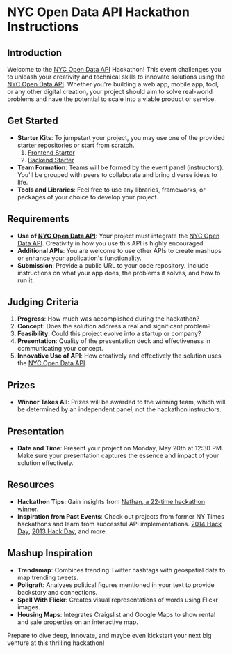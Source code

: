 # NYC Open Data API Hackathon Instructions

## Introduction

Welcome to the [NYC Open Data API](https://opendata.cityofnewyork.us/) Hackathon! This event challenges you to unleash your creativity and technical skills to innovate solutions using the [NYC Open Data API](https://opendata.cityofnewyork.us/). Whether you're building a web app, mobile app, tool, or any other digital creation, your project should aim to solve real-world problems and have the potential to scale into a viable product or service.

## Get Started

- **Starter Kits**: To jumpstart your project, you may use one of the provided starter repositories or start from scratch.
  1. [Frontend Starter](https://github.com/10-3-pursuit/react-basic-starter)
  1. [Backend Starter](https://github.com/10-3-pursuit/express-server-starter-db)
- **Team Formation**: Teams will be formed by the event panel (instructors). You'll be grouped with peers to collaborate and bring diverse ideas to life.
- **Tools and Libraries**: Feel free to use any libraries, frameworks, or packages of your choice to develop your project.

## Requirements

- **Use of [NYC Open Data API](https://opendata.cityofnewyork.us/)**: Your project must integrate the [NYC Open Data API](https://opendata.cityofnewyork.us/). Creativity in how you use this API is highly encouraged.
- **Additional APIs**: You are welcome to use other APIs to create mashups or enhance your application's functionality.
- **Submission**: Provide a public URL to your code repository. Include instructions on what your app does, the problems it solves, and how to run it.

## Judging Criteria

1. **Progress**: How much was accomplished during the hackathon?
2. **Concept**: Does the solution address a real and significant problem?
3. **Feasibility**: Could this project evolve into a startup or company?
4. **Presentation**: Quality of the presentation deck and effectiveness in communicating your concept.
5. **Innovative Use of API**: How creatively and effectively the solution uses the [NYC Open Data API](https://opendata.cityofnewyork.us/).

## Prizes

- **Winner Takes All**: Prizes will be awarded to the winning team, which will be determined by an independent panel, not the hackathon instructors.

## Presentation

- **Date and Time**: Present your project on Monday, May 20th at 12:30 PM. Make sure your presentation captures the essence and impact of your solution effectively.

## Resources

- **Hackathon Tips**: Gain insights from [Nathan, a 22-time hackathon winner](https://docs.google.com/document/d/1Qax3FU0l-lG13g6_-8wYeM2Y1qD7iI2AQeSz_NtCcBE/edit?usp=sharing).
- **Inspiration from Past Events**: Check out projects from former NY Times hackathons and learn from successful API implementations. [2014 Hack Day](https://open.nytimes.com/timesopen-hack-day-2014-7ee3cb8f7e45), [2013 Hack Day](https://open.nytimes.com/timesopen-hack-day-2013-b185d6a099f3), and more.

## Mashup Inspiration

- **Trendsmap**: Combines trending Twitter hashtags with geospatial data to map trending tweets.
- **Poligraft**: Analyzes political figures mentioned in your text to provide backstory and connections.
- **Spell With Flickr**: Creates visual representations of words using Flickr images.
- **Housing Maps**: Integrates Craigslist and Google Maps to show rental and sale properties on an interactive map.

Prepare to dive deep, innovate, and maybe even kickstart your next big venture at this thrilling hackathon!
